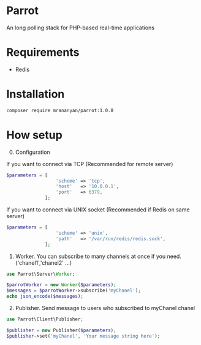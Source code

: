 # Parrot #
An long polling stack for PHP-based real-time applications

# Requirements #
* Redis 

# Installation #
```bash
composer require mrananyan/parrot:1.0.0
```

# How setup #
0. Configuration

If you want to connect via TCP (Recommended for remote server)
```php
$parameters = [
                  'scheme' => 'tcp',
                  'host'   => '10.0.0.1',
                  'port'   => 6379,
              ];
```

If you want to connect via UNIX socket (Recommended if Redis on same server)
```php
$parameters = [
                  'scheme' => 'unix',
                  'path'   => '/var/run/redis/redis.sock',
              ];
```

1. Worker. 
You can subscribe to many channels at once if you need. ('chanel1','chanel2' ...)
```php
use Parrot\Server\Worker;

$parrotWorker = new Worker($parameters);
$messages = $parrotWorker->subscribe('myChanel');
echo json_encode($messages);
```

2. Publisher. Send message to users who subscribed to myChanel chanel
```php
use Parrot\Client\Publisher;

$publisher = new Publisher($parameters);
$publisher->set('myChanel', 'Your message string here');
```
